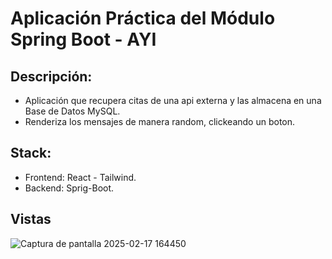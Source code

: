 # Aplicación Práctica del Módulo Spring Boot - AYI

## Descripción:
- Aplicación que recupera citas de una api externa y las almacena en una Base de Datos MySQL.
- Renderiza los mensajes de manera random, clickeando un boton.

## Stack:
- Frontend: React - Tailwind.
- Backend: Sprig-Boot.

## Vistas

![Captura de pantalla 2025-02-17 164450](https://github.com/user-attachments/assets/9db9b2e0-2f62-4b19-a854-296627183f6c)
